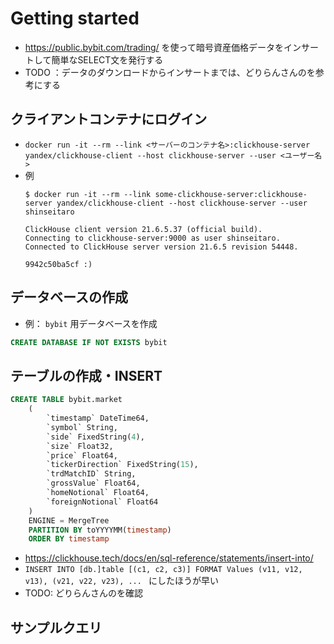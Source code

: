 # Getting started

- https://public.bybit.com/trading/ を使って暗号資産価格データをインサートして簡単なSELECT文を発行する
- TODO ：データのダウンロードからインサートまでは、どりらんさんのを参考にする

## クライアントコンテナにログイン
- `docker run -it --rm --link <サーバーのコンテナ名>:clickhouse-server yandex/clickhouse-client --host clickhouse-server --user <ユーザー名>`
- 例
    ```
    $ docker run -it --rm --link some-clickhouse-server:clickhouse-server yandex/clickhouse-client --host clickhouse-server --user shinseitaro

    ClickHouse client version 21.6.5.37 (official build).
    Connecting to clickhouse-server:9000 as user shinseitaro.
    Connected to ClickHouse server version 21.6.5 revision 54448.

    9942c50ba5cf :)     
    ```

## データベースの作成
- 例： `bybit` 用データベースを作成
```sql
CREATE DATABASE IF NOT EXISTS bybit
``` 
## テーブルの作成・INSERT
```sql
CREATE TABLE bybit.market
    (
        `timestamp` DateTime64,
        `symbol` String,
        `side` FixedString(4),
        `size` Float32,
        `price` Float64,
        `tickerDirection` FixedString(15),
        `trdMatchID` String,
        `grossValue` Float64,
        `homeNotional` Float64,
        `foreignNotional` Float64
    )
    ENGINE = MergeTree
    PARTITION BY toYYYYMM(timestamp)
    ORDER BY timestamp
```
- https://clickhouse.tech/docs/en/sql-reference/statements/insert-into/
- `INSERT INTO [db.]table [(c1, c2, c3)] FORMAT Values (v11, v12, v13), (v21, v22, v23), ...
`    にしたほうが早い
- TODO: どりらんさんのを確認

## サンプルクエリ
